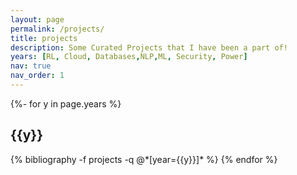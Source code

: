 ```yaml
---
layout: page
permalink: /projects/
title: projects
description: Some Curated Projects that I have been a part of!
years: [RL, Cloud, Databases,NLP,ML, Security, Power]
nav: true
nav_order: 1
---
```

<!-- _pages/publications.md -->
<div class="publications">

{%- for y in page.years %}
  <h2 class="year">{{y}}</h2>
  {% bibliography -f projects -q @*[year={{y}}]* %}
{% endfor %}

</div>
